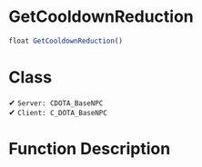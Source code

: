# GetCooldownReduction
```js	
float GetCooldownReduction()
```
# Class
✔ `Server: CDOTA_BaseNPC`  
✔ `Client: C_DOTA_BaseNPC`  

# Function Description

